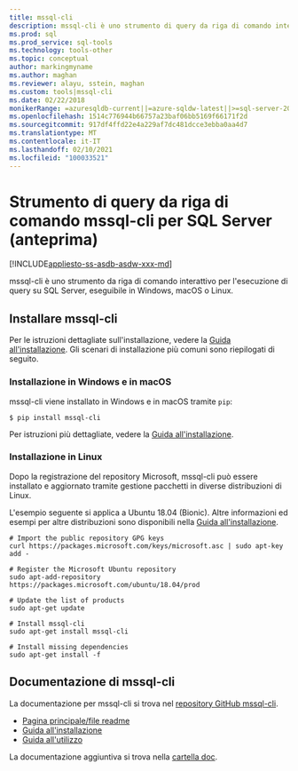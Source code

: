 ```yaml
---
title: mssql-cli
description: mssql-cli è uno strumento di query da riga di comando interattivo per SQL Server eseguito in Windows, macOS o Linux.
ms.prod: sql
ms.prod_service: sql-tools
ms.technology: tools-other
ms.topic: conceptual
author: markingmyname
ms.author: maghan
ms.reviewer: alayu, sstein, maghan
ms.custom: tools|mssql-cli
ms.date: 02/22/2018
monikerRange: =azuresqldb-current||=azure-sqldw-latest||>=sql-server-2016||>=sql-server-linux-2017
ms.openlocfilehash: 1514c776944b66757a23baf06bb5169f66171f2d
ms.sourcegitcommit: 917df4ffd22e4a229af7dc481dcce3ebba0aa4d7
ms.translationtype: MT
ms.contentlocale: it-IT
ms.lasthandoff: 02/10/2021
ms.locfileid: "100033521"
---
```

# <a name="mssql-cli-command-line-query-tool-for-sql-server-preview"></a>Strumento di query da riga di comando mssql-cli per SQL Server (anteprima)

[!INCLUDE[appliesto-ss-asdb-asdw-xxx-md](../includes/appliesto-ss-asdb-asdw-xxx-md.md)]

mssql-cli è uno strumento da riga di comando interattivo per l'esecuzione di query su SQL Server, eseguibile in Windows, macOS o Linux.

## <a name="install-mssql-cli"></a>Installare mssql-cli

Per le istruzioni dettagliate sull'installazione, vedere la [Guida all'installazione](https://github.com/dbcli/mssql-cli/tree/master/doc/installation). Gli scenari di installazione più comuni sono riepilogati di seguito.

### <a name="windows-and-macos-installation"></a>Installazione in Windows e in macOS

mssql-cli viene installato in Windows e in macOS tramite `pip`:

```$ pip install mssql-cli```

Per istruzioni più dettagliate, vedere la [Guida all'installazione](https://github.com/dbcli/mssql-cli/tree/master/doc/installation).

### <a name="linux-installation"></a>Installazione in Linux

Dopo la registrazione del repository Microsoft, mssql-cli può essere installato e aggiornato tramite gestione pacchetti in diverse distribuzioni di Linux.

L'esempio seguente si applica a Ubuntu 18.04 (Bionic). Altre informazioni ed esempi per altre distribuzioni sono disponibili nella [Guida all'installazione](https://github.com/dbcli/mssql-cli/tree/master/doc/installation).

```
# Import the public repository GPG keys
curl https://packages.microsoft.com/keys/microsoft.asc | sudo apt-key add -

# Register the Microsoft Ubuntu repository
sudo apt-add-repository https://packages.microsoft.com/ubuntu/18.04/prod

# Update the list of products
sudo apt-get update

# Install mssql-cli
sudo apt-get install mssql-cli

# Install missing dependencies
sudo apt-get install -f
```

## <a name="mssql-cli-documentation"></a>Documentazione di mssql-cli

La documentazione per mssql-cli si trova nel [repository GitHub mssql-cli](https://github.com/dbcli/mssql-cli).

- [Pagina principale/file readme](https://github.com/dbcli/mssql-cli)
- [Guida all'installazione](https://github.com/dbcli/mssql-cli/tree/master/doc/installation)
- [Guida all'utilizzo](https://github.com/dbcli/mssql-cli/blob/master/doc/usage_guide.md)

La documentazione aggiuntiva si trova nella [cartella doc](https://github.com/dbcli/mssql-cli/tree/master/doc).
